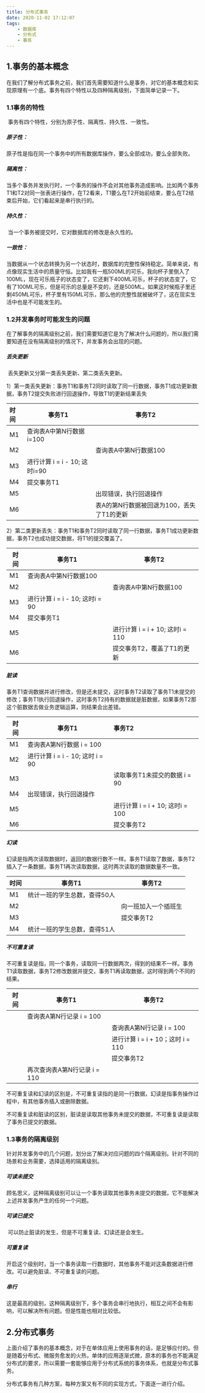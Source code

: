 ```yaml
---
title: 分布式事务
date: 2020-11-02 17:12:07
tags:
	- 数据库
	- 分布式
	- 事务
---
```


## 1.事务的基本概念

​		在我们了解分布式事务之前，我们首先需要知道什么是事务，对它的基本概念和实现原理有一个底。事务有四个特性以及四种隔离级别，下面简单记录一下。



###  1.1事务的特性

​		事务有四个特性，分别为原子性、隔离性、持久性、一致性。

##### 原子性：

​		原子性是指在同一个事务中的所有数据库操作，要么全部成功，要么全部失败。

##### 隔离性：

​		当多个事务并发执行时，一个事务的操作不会对其他事务造成影响。比如两个事务T1和T2对同一张表进行操作，在T2看来，T1要么在T2开始前结束，要么在T2结束后开始，它们看起来是串行执行的。

##### 持久性：

​		当一个事务被提交时，它对数据库的修改是永久性的。

##### 一致性：

​		当数据从一个状态转换为另一个状态时，数据库的完整性保持稳定。简单来说，有点像现实生活中的质量守恒。比如我有一瓶500ML的可乐，我向杯子里倒入了100ML，现在可乐瓶子的状态变了，它还剩下400ML可乐，杯子的状态变了，它有了100ML可乐，但是可乐的总量是不变的，还是500ML。如果这时候瓶子里还剩450ML可乐，杯子里有150ML可乐，那么他的完整性就被破坏了，这在现实生活中也是不可能发生的。



<!-- more -->

###  1.2并发事务时可能发生的问题

​	在了解事务的隔离级别之前，我们需要知道它是为了解决什么问题的，所以我们需要知道在没有隔离级别的情况下，并发事务会出现的问题。

##### 丢失更新

​		丢失更新又分第一类丢失更新、第二类丢失更新。

​		1）第一类丢失更新：事务T1和事务T2同时读取了同一行数据，事务T1成功更新数据，事务T2提交失败进行回退操作，导致T1的更新结果丢失

| 时间 | 事务T1                        | 事务T2                                    |
| :--- | ----------------------------- | ----------------------------------------- |
| M1   | 查询表A中第N行数据 i=100      |                                           |
| M2   |                               | 查询表A中第N行数据100                     |
| M3   | 进行计算 i = i - 10; 这时i=90 |                                           |
| M4   | 提交事务T1                    |                                           |
| M5   |                               | 出现错误，执行回退操作                    |
| M6   |                               | 表A的第N行数据被回退为100，丢失了T1的更新 |

​		2）第二类更新丢失：事务T1和事务T2同时读取了同一行数据，事务T1成功更新数据，事务T2也成功提交数据，将T1的提交覆盖了。

| 时间 | 事务T1                          | 事务T2                           |
| ---- | ------------------------------- | -------------------------------- |
| M1   | 查询表A中第N行数据100           |                                  |
| M2   |                                 | 查询表A中第N行数据100            |
| M3   | 进行计算 i = i - 10; 这时i = 90 |                                  |
| M4   | 提交事务T1                      |                                  |
| M5   |                                 | 进行计算 i = i + 10; 这时i = 110 |
| M6   |                                 | 提交事务T2，覆盖了T1的更新       |

##### 脏读

​		事务T1查询数据并进行修改，但是还未提交，这时事务T2读取了事务T1未提交的修改；事务T1执行回退操作，这时事务T2持有的数据就是脏数据，如果事务T2那这个脏数据去做业务逻辑运算，则结果会出差错。

| 时间 | 事务T1                           | 事务T2                           |
| ---- | -------------------------------- | :------------------------------- |
| M1   | 查询表A第N行数据 i = 100         |                                  |
| M2   | 进行计算 i = i - 10; 这时 i = 90 |                                  |
| M3   |                                  | 读取事务T1未提交的数据 i = 90    |
| M4   | 出现错误，执行回退操作           |                                  |
| M5   |                                  | 进行计算 i = i + 10; 这时i = 100 |
| M6   |                                  | 提交事务T2                       |

##### 幻读

​		幻读是指两次读取数据时，返回的数据行数不一样。事务T1读取了数据，事务T2插入了一条数据，事务T1再次读取数据，这时两次读取的数据数量不一致。

| 时间 | 事务T1                       | 事务T2               |
| ---- | ---------------------------- | -------------------- |
| M1   | 统计一班的学生总数，查得50人 |                      |
| M2   |                              | 向一班加入一个插班生 |
| M3   |                              | 提交事务T2           |
| M4   | 统计一班的学生总数，查得51人 |                      |

##### 不可重复读

​		不可重复读是指，同一个事务，读取同一行数据两次，得到的结果不一样。事务T1读取数据，事务T2修改数据并提交，事务T1再读取数据，这时得到两个不同的结果。 

| 时间 | 事务T1                       | 事务T2                            |
| ---- | ---------------------------- | --------------------------------- |
|      | 查询表A第N行记录 i = 100     |                                   |
|      |                              | 查询表A第N行记录 i = 100          |
|      |                              | 进行计算 i = i + 10；这时 i = 110 |
|      |                              | 提交事务T2                        |
|      | 再次查询表A第N行记录 i = 110 |                                   |

​    	不可重复读和幻读的区别是，不可重复读指的是同一行数据，幻读是指事务操作过程中，有其他事务插入或删除数据。

​		不可重复读和脏读的区别，脏读是读取其他事务未提交的数据，不可重复读是读取了事务已提交的数据。



###  1.3事务的隔离级别

​		针对并发事务中的几个问题，划分出了解决对应问题的四个隔离级别。针对不同的场景和业务需要，选择适用的隔离级别。

##### 可读未提交

​		顾名思义，这种隔离级别可以让一个事务读取其他事务未提交的数据，它不能解决上述并发事务产生的任何一个问题。

##### 可读已提交

​		可以防止脏读的发生，但是不可重复读、幻读还是会发生。

##### 可重复读

​		开启这个级别时，当一个事务读取一行数据时，其他事务不能对这条数据进行修改。可以避免脏读、不可重复读的问题。

##### 串行

​		这是最高的级别，这种隔离级别下，多个事务会串行地执行，相互之间不会有影响，可以解决所有问题。但是性能也相对比较低。



## 2.分布式事务

​		上面介绍了事务的基本概念，对于在单体应用上使用事务的话，是足够应付的。但是随着分布式、微服务愈发的火热，单体的应用逐渐式微，原本的事务也不能满足分布式的要求，所以需要一套能够应用于分布式系统的事务体系，也就是分布式事务。

​		分布式事务有几种方案，每种方案又有不同的实现方式，下面逐一进行介绍。





